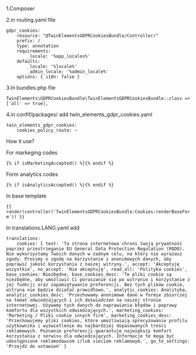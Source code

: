 1.Composer

2.in routing.yaml file
```
gdpr_cookies:
    resource: "@TwinElementsGDPRCookiesBundle/Controller/"
    prefix: /
    type: annotation
    requirements:
        _locale: '%app_locales%'
    defaults:
        _locale: '%locale%'
        _admin_locale: '%admin_locale%'
    options: { i18n: false }
```

3.In bundles.php file
```
TwinElements\GDPRCookiesBundle\TwinElementsGDPRCookiesBundle::class => ['all' => true],
```

4.in confif/packages/ add twin_elements_gdpr_cookies.yaml
```
twin_elements_gdpr_cookies:
    cookies_policy_route: ~
```

How it use?

For markeging codes

```{% if isMarketingAccepted() %}{% endif %}```

Form analytics codes

```{% if isAnalyticsAccepted() %}{% endif %}```

In base template

```{{ render(controller('TwinElementsGDPRCookiesBundle:Cookies:renderBaseForm')) }}```

In translations.LANG.yaml add
```
translations:    
    cookies: { text: 'Ta strona internetowa chroni twoją prywatność poprzez przestrzeganie EU General Data Protection Regulation (RODO). Nie wykorzystamy Twoich danych w żadnym celu, na który nie wyrażasz zgody. Prosimy o zgodę na korzystanie z anonimowych danych, aby poprawić jakość korzystania z naszej witryny.', accept: 'Akceptuję wszystkie', no_accept: 'Nie akceptuję', read_all: 'Polityka cookies', base_cookies: Niezbędne, base_cookies_desc: 'Te pliki cookie są niezbędne, aby umożliwić Ci poruszanie się po witrynie i korzystanie z jej funkcji oraz zapamiętywanie preferencji. Bez tych plików cookie, witryna nie będzie działać prawidłowo.', analytic_cookies: Analityka, analytic_cookies_desc: 'Przechowamy anonimowe dane w formie zbiorczej na temat odwiedzających i ich doświadczeń na naszej stronie internetowej. Używamy tych danych do naprawiania błędów i poprawy komfortu dla wszystkich odwiedzających.', marketing_cookies: 'Marketing / Pliki cookie innych firm', marketing_cookies_desc: 'Przechowujemy pliki cookies, które umożliwiają sprecyzowanie profilu użytkownika i wyświetlenie mu najbardziej dopasowanych treści reklamowych. Poznanie preferencji gwarantuje największy komfort korzystania z serwisu dla odwiedzających. Informacje te mogą być udostępnione reklamodawcom i/lub sieciom reklamowym.', go_to_settings: 'Przejdź do ustawień' }
```
